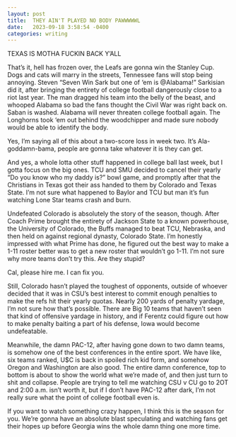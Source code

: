 ```yaml
---
layout: post
title:  THEY AIN'T PLAYED NO BODY PAWWWWWL
date:   2023-09-18 3:58:54 -0400
categories: writing
---
```


TEXAS IS MOTHA FUCKIN BACK Y’ALL

That’s it, hell has frozen over, the Leafs are gonna win the Stanley Cup. Dogs and cats will marry in the streets, Tennessee fans will stop being annoying. Steven “Seven Win Sark but one of ‘em is @Alabama!” Sarkisian did it, after bringing the entirety of college football dangerously close to a riot last year. The man dragged his team into the belly of the beast, and whooped Alabama so bad the fans thought the Civil War was right back on. Saban is washed. Alabama will never threaten college football again. The Longhorns took ‘em out behind the woodchipper and made sure nobody would be able to identify the body. 

Yes, I’m saying all of this about a two-score loss in week two. It’s Ala-goddamn-bama, people are gonna take whatever it is they can get.

And yes, a whole lotta other stuff happened in college ball last week, but I gotta focus on the big ones. TCU and SMU decided to cancel their yearly “Do you know who my daddy is?” bowl game, and promptly after that the Christians in Texas got their ass handed to them by Colorado and Texas State. I’m not sure what happened to Baylor and TCU but man it’s fun watching Lone Star teams crash and burn.

Undefeated Colorado is absolutely the story of the season, though. After Coach Prime brought the entirety of Jackson State to a known powerhouse, the University of Colorado, the Buffs managed to beat TCU, Nebraska, and then held on against regional dynasty, Colorado State. I’m honestly impressed with what Prime has done, he figured out the best way to make a 1-11 roster better was to get a new roster that wouldn’t go 1-11. I’m not sure why more teams don’t try this. Are they stupid? 

Cal, please hire me. I can fix you.

Still, Colorado hasn’t played the toughest of opponents, outside of whoever decided that it was in CSU’s best interest to commit enough penalties to make the refs hit their yearly quotas. Nearly 200 yards of penalty yardage, I’m not sure how that’s possible. There are Big 10 teams that haven’t seen that kind of offensive yardage in history, and if Ferentz could figure out how to make penalty baiting a part of his defense, Iowa would become undefeatable. 

Meanwhile, the damn PAC-12, after having gone down to two damn teams, is somehow one of the best conferences in the entire sport. We have like, six teams ranked, U$C is back in spoiled rich kid form, and somehow Oregon and Washington are also good. The entire damn conference, top to bottom is about to show the world what we’re made of, and then just turn to shit and collapse. People are trying to tell me watching CSU v CU go to 2OT and 2:00 a.m. isn’t worth it, but if I don’t have PAC-12 after dark, I’m not really sure what the point of college football even is.

If you want to watch something crazy happen, I think this is the season for you. We’re gonna have an absolute blast speculating and watching fans get their hopes up before Georgia wins the whole damn thing one more time. 